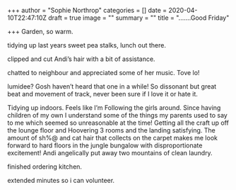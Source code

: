 +++
author = "Sophie Northrop"
categories = []
date = 2020-04-10T22:47:10Z
draft = true
image = ""
summary = ""
title = ".......Good Friday"

+++
Garden, so warm.

tidying up last years sweet pea stalks, lunch out there.

clipped and cut Andi’s hair with a bit of assistance.

chatted to neighbour and appreciated some of her music. Tove lo!

lumidee? Gosh haven’t heard that one in a while! So dissonant but great beat and movement of track, never been sure if I love it or hate it.

Tidying up indoors. Feels like I’m Following the girls around. Since having children of my own I understand some of the things my parents used to say to me which seemed so unreasonable at the time! Getting all the craft up off the lounge floor and Hoovering 3 rooms and the landing satisfying. The amount of sh%@ and cat hair that collects on the carpet makes me look forward to hard floors in the jungle bungalow with disproportionate excitement! Andi angelically put away two mountains of clean laundry.

finished ordering kitchen.

extended minutes so i can volunteer.